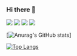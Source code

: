 ### Hi there 👋

<!--
**WooBinHam/WooBinHam** is a ✨ _special_ ✨ repository because its `README.md` (this file) appears on your GitHub profile.

Here are some ideas to get you started:

- 🔭 I’m currently working on ...
- 🌱 I’m currently learning ...
- 👯 I’m looking to collaborate on ...
- 🤔 I’m looking for help with ...
- 💬 Ask me about ...
- 📫 How to reach me: ...
- 😄 Pronouns: ...
- ⚡ Fun fact: ...
-->
<img src="https://img.shields.io/badge/C++-00599C?style=flat-square&logo=C++&logoColor=white"/> <img src="https://img.shields.io/badge/C-00599C?style=flat-square&logo=C&logoColor=white"/> <img src="https://img.shields.io/badge/Java-00599C?style=flat-square&logo=Java&logoColor=white"/> <a href="http://www.w3.org/2000/svg" target="_blank"><img src="https://img.shields.io/badge/Kotlin-7F52FF?style=flat-square&logo=Kotlin&logoColor=white"/></a>

[![Anurag's GitHub stats](https://github-readme-stats.vercel.app/api?username=WooBinHam)]

[![Top Langs](https://github-readme-stats.vercel.app/api/top-langs/?username=WooBinHam)](https://github.com/anuraghazra/github-readme-stats)
